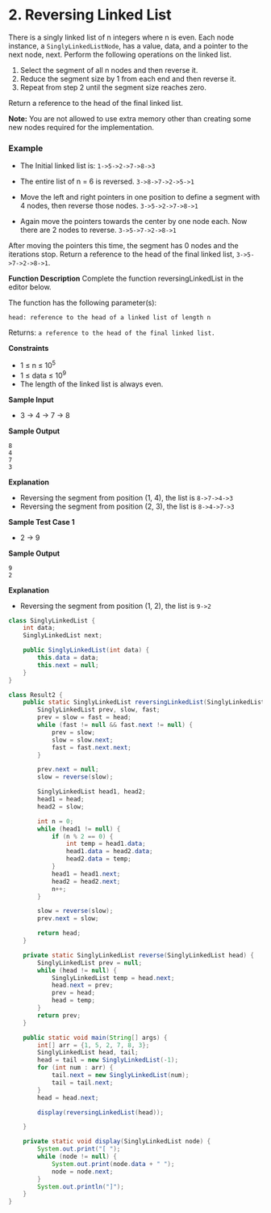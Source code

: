 # 2. Reversing Linked List

There is a singly linked list of n integers where n is even. Each node instance, a `SinglyLinkedListNode`, has a value, data, and a pointer to the next node, next. Perform the following operations on the linked list.

1. Select the segment of all n nodes and then reverse it.
2. Reduce the segment size by 1 from each end and then reverse it.
3. Repeat from step 2 until the segment size reaches zero.

Return a reference to the head of the final linked list.

**Note:** You are not allowed to use extra memory other than creating some new nodes required for the implementation.

### Example

- The Initial linked list is:
  `1->5->2->7->8->3`

- The entire list of n = 6 is reversed.
  `3->8->7->2->5->1`

- Move the left and right pointers in one position to define a segment with 4 nodes, then reverse those nodes.
  `3->5->2->7->8->1`

- Again move the pointers towards the center by one node each. Now there are 2 nodes to reverse.
  `3->5->7->2->8->1`

After moving the pointers this time, the segment has 0 nodes and the iterations stop. Return a reference to the head of the final linked list, `3->5->7->2->8->1`.

**Function Description**
Complete the function reversingLinkedList in the editor below.

The function has the following parameter(s):

```
head: reference to the head of a linked list of length n
```

Returns:
`a reference to the head of the final linked list.`

**Constraints**

- 1 ≤ n ≤ 10<sup>5
- 1 ≤ data ≤ 10<sup>9
- The length of the linked list is always even.

**Sample Input**

- 3 -> 4 -> 7 -> 8

**Sample Output**

```
8
4
7
3
```

**Explanation**

- Reversing the segment from position (1, 4), the list is `8->7->4->3`
- Reversing the segment from position (2, 3), the list is `8->4->7->3`

**Sample Test Case 1**

- 2 -> 9

**Sample Output**

```
9
2
```

**Explanation**

- Reversing the segment from position (1, 2), the list is `9->2`

```Java
class SinglyLinkedList {
    int data;
    SinglyLinkedList next;

    public SinglyLinkedList(int data) {
        this.data = data;
        this.next = null;
    }
}

class Result2 {
    public static SinglyLinkedList reversingLinkedList(SinglyLinkedList head) {
        SinglyLinkedList prev, slow, fast;
        prev = slow = fast = head;
        while (fast != null && fast.next != null) {
            prev = slow;
            slow = slow.next;
            fast = fast.next.next;
        }

        prev.next = null;
        slow = reverse(slow);

        SinglyLinkedList head1, head2;
        head1 = head;
        head2 = slow;

        int n = 0;
        while (head1 != null) {
            if (n % 2 == 0) {
                int temp = head1.data;
                head1.data = head2.data;
                head2.data = temp;
            }
            head1 = head1.next;
            head2 = head2.next;
            n++;
        }

        slow = reverse(slow);
        prev.next = slow;

        return head;
    }

    private static SinglyLinkedList reverse(SinglyLinkedList head) {
        SinglyLinkedList prev = null;
        while (head != null) {
            SinglyLinkedList temp = head.next;
            head.next = prev;
            prev = head;
            head = temp;
        }
        return prev;
    }

    public static void main(String[] args) {
        int[] arr = {1, 5, 2, 7, 8, 3};
        SinglyLinkedList head, tail;
        head = tail = new SinglyLinkedList(-1);
        for (int num : arr) {
            tail.next = new SinglyLinkedList(num);
            tail = tail.next;
        }
        head = head.next;

        display(reversingLinkedList(head));

    }

    private static void display(SinglyLinkedList node) {
        System.out.print("[ ");
        while (node != null) {
            System.out.print(node.data + " ");
            node = node.next;
        }
        System.out.println("]");
    }
}
```
